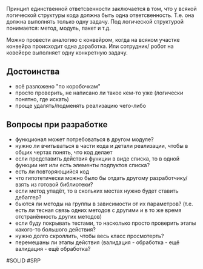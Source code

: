 Принцип единственной ответсвенности заключается в том, что у всякой логической структуры кода должна быть одна ответсвенность. Т.е. она должна выполнять только одну задачу. Под логической структурой понимается: метод, модуль, пакет и т.д.

Можно провести аналогию с конвейром, когда на всяком участке конвейра происходит одна доработка. Или сотрудник/ робот на ковейере выполняет одну конкретную задачу.

## Достоинства

- всё разложено "по коробочкам"
- просто проверить, не написано ли такое кем-то уже (логически понятно, где искать)
- проще удалять/подменять реализацию чего-либо

## Вопросы при разработке

- функционал может потребоваться в другом модуле?
- нужно ли вчитываться в части кода и детали реализации, чтобы в общих чертах понять, что код делает 
- если представить действия функции в виде списка, то в одной функции нет или есть элементы подпуктов списка?
- есть ли повторяющийся код
- что гипотетически можно было бы отдать другому разработчику/ взять из готовой библиотеки?
- если метод упадёт, то в скольких местах нужно будет ставить дебаггер?
- бьются ли методы на группы в зависимости от их параметров? (т.е. есть ли тесная связь одних методов с другими и в то же время отстранённость других методов)
- если буду покрывать тестами, то насколько просто проверить этапы какого-то большого действия?
- нужно долго скроллить, чтобы весь класс просмотерть? 
- перемешаны ли этапы действия (валидация - обработка - ещё валидация - ещё обработка?

#SOLID  #SRP


